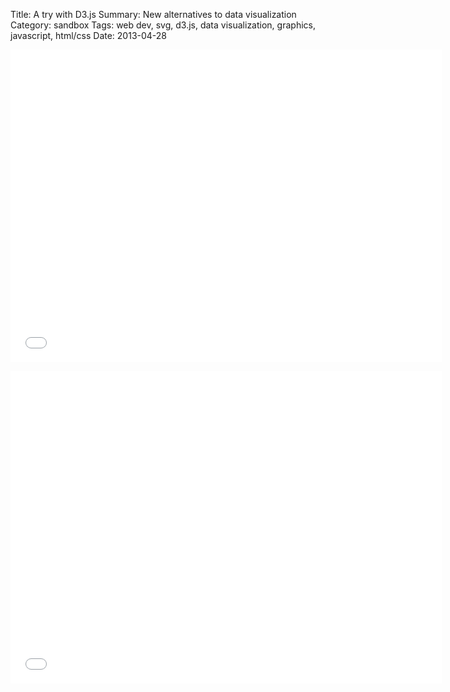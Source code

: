 Title: A try with D3.js
Summary: New alternatives to data visualization
Category: sandbox
Tags: web dev, svg, d3.js, data visualization, graphics, javascript, html/css
Date: 2013-04-28

<p style="text-align:center;"><iframe src="/static/D3/testD3_2.html" height="500" width="690" marginwidth="0" marginheight="0" scrolling="no" frameborder="0"></iframe></p>

<p style="text-align:center;"><iframe src="/static/D3/testD3.html" height="500" width="690" marginwidth="0" marginheight="0" scrolling="no" frameborder="0"></iframe></p>